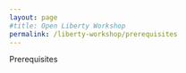 ```yaml
---
layout: page
#title: Open Liberty Workshop
permalink: /liberty-workshop/prerequisites
---
```


Prerequisites
